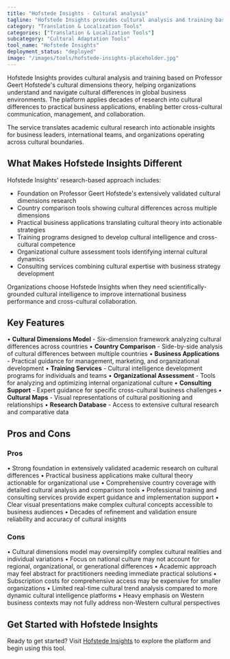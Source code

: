 ```yaml
---
title: "Hofstede Insights - Cultural analysis"
tagline: "Hofstede Insights provides cultural analysis and training based on Professor Geert Hofstede's cultural dimensions theory, helping organizations understand and navigate cultural differences in global business environments..."
category: "Translation & Localization Tools"
categories: ["Translation & Localization Tools"]
subcategory: "Cultural Adaptation Tools"
tool_name: "Hofstede Insights"
deployment_status: "deployed"
image: "/images/tools/hofstede-insights-placeholder.jpg"
---
```


Hofstede Insights provides cultural analysis and training based on Professor Geert Hofstede's cultural dimensions theory, helping organizations understand and navigate cultural differences in global business environments. The platform applies decades of research into cultural differences to practical business applications, enabling better cross-cultural communication, management, and collaboration.

The service translates academic cultural research into actionable insights for business leaders, international teams, and organizations operating across cultural boundaries.

## What Makes Hofstede Insights Different

Hofstede Insights' research-based approach includes:
- Foundation on Professor Geert Hofstede's extensively validated cultural dimensions research
- Country comparison tools showing cultural differences across multiple dimensions
- Practical business applications translating cultural theory into actionable strategies
- Training programs designed to develop cultural intelligence and cross-cultural competence
- Organizational culture assessment tools identifying internal cultural dynamics
- Consulting services combining cultural expertise with business strategy development

Organizations choose Hofstede Insights when they need scientifically-grounded cultural intelligence to improve international business performance and cross-cultural collaboration.

## Key Features

• **Cultural Dimensions Model** - Six-dimension framework analyzing cultural differences across countries
• **Country Comparison** - Side-by-side analysis of cultural differences between multiple countries
• **Business Applications** - Practical guidance for management, marketing, and organizational development
• **Training Services** - Cultural intelligence development programs for individuals and teams
• **Organizational Assessment** - Tools for analyzing and optimizing internal organizational culture
• **Consulting Support** - Expert guidance for specific cross-cultural business challenges
• **Cultural Maps** - Visual representations of cultural positioning and relationships
• **Research Database** - Access to extensive cultural research and comparative data

## Pros and Cons

### Pros
• Strong foundation in extensively validated academic research on cultural differences
• Practical business applications make cultural theory actionable for organizational use
• Comprehensive country coverage with detailed cultural analysis and comparison tools
• Professional training and consulting services provide expert guidance and implementation support
• Clear visual presentations make complex cultural concepts accessible to business audiences
• Decades of refinement and validation ensure reliability and accuracy of cultural insights

### Cons
• Cultural dimensions model may oversimplify complex cultural realities and individual variations
• Focus on national culture may not account for regional, organizational, or generational differences
• Academic approach may feel abstract for practitioners needing immediate practical solutions
• Subscription costs for comprehensive access may be expensive for smaller organizations
• Limited real-time cultural trend analysis compared to more dynamic cultural intelligence platforms
• Heavy emphasis on Western business contexts may not fully address non-Western cultural perspectives

## Get Started with Hofstede Insights

Ready to get started? Visit [Hofstede Insights](https://www.hofstede-insights.com/) to explore the platform and begin using this tool.